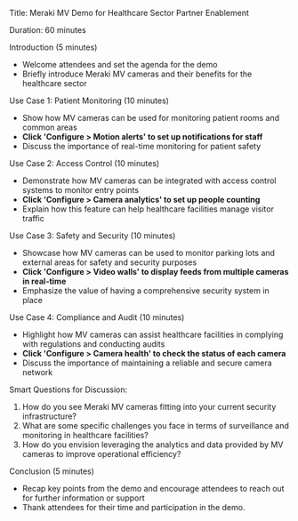 Title: Meraki MV Demo for Healthcare Sector Partner Enablement

Duration: 60 minutes

Introduction (5 minutes)
- Welcome attendees and set the agenda for the demo
- Briefly introduce Meraki MV cameras and their benefits for the healthcare sector

Use Case 1: Patient Monitoring (10 minutes)
- Show how MV cameras can be used for monitoring patient rooms and common areas
- **Click 'Configure > Motion alerts' to set up notifications for staff**
- Discuss the importance of real-time monitoring for patient safety

Use Case 2: Access Control (10 minutes)
- Demonstrate how MV cameras can be integrated with access control systems to monitor entry points
- **Click 'Configure > Camera analytics' to set up people counting**
- Explain how this feature can help healthcare facilities manage visitor traffic

Use Case 3: Safety and Security (10 minutes)
- Showcase how MV cameras can be used to monitor parking lots and external areas for safety and security purposes
- **Click 'Configure > Video walls' to display feeds from multiple cameras in real-time**
- Emphasize the value of having a comprehensive security system in place

Use Case 4: Compliance and Audit (10 minutes)
- Highlight how MV cameras can assist healthcare facilities in complying with regulations and conducting audits
- **Click 'Configure > Camera health' to check the status of each camera**
- Discuss the importance of maintaining a reliable and secure camera network

Smart Questions for Discussion:
1. How do you see Meraki MV cameras fitting into your current security infrastructure?
2. What are some specific challenges you face in terms of surveillance and monitoring in healthcare facilities?
3. How do you envision leveraging the analytics and data provided by MV cameras to improve operational efficiency?

Conclusion (5 minutes)
- Recap key points from the demo and encourage attendees to reach out for further information or support
- Thank attendees for their time and participation in the demo.